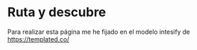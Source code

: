 # Ruta y descubre

Para realizar esta página me he fijado en el modelo intesify de https://templated.co/
